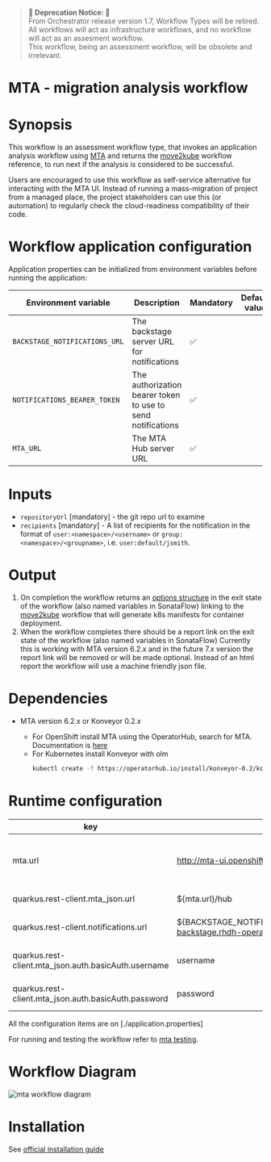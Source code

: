 > **🚨 Deprecation Notice: 🚨**  
> From Orchestrator release version 1.7, Workflow Types will be retired. All workflows will act as infrastructure workflows, and no workflow will act as an assesment workflow. <br>
> This workflow, being an assessment workflow, will be obsolete and irrelevant.

# MTA - migration analysis workflow

# Synopsis
This workflow is an assessment workflow type, that invokes an application analysis workflow using [MTA][1]
and returns the [move2kube][3] workflow reference, to run next if the analysis is considered to be successful.

Users are encouraged to use this workflow as self-service alternative for interacting with the MTA UI. Instead of running
a mass-migration of project from a managed place, the project stakeholders can use this (or automation) to regularly check
the cloud-readiness compatibility of their code.

# Workflow application configuration
Application properties can be initialized from environment variables before running the application:

| Environment variable  | Description | Mandatory | Default value |
|-----------------------|-------------|-----------|---------------|
| `BACKSTAGE_NOTIFICATIONS_URL`      | The backstage server URL for notifications | ✅ | |
| `NOTIFICATIONS_BEARER_TOKEN`      | The authorization bearer token to use to send notifications | ✅ | |
| `MTA_URL`      | The MTA Hub server URL | ✅ | |


# Inputs
- `repositoryUrl` [mandatory] - the git repo url to examine
- `recipients` [mandatory] - A list of recipients for the notification in the format of `user:<namespace>/<username>` or `group:<namespace>/<groupname>`, i.e. `user:default/jsmith`.

# Output
1. On completion the workflow returns an [options structure][2] in the exit state of the workflow (also named variables in SonataFlow)
linking to the [move2kube][3] workflow that will generate k8s manifests for container deployment.
1. When the workflow completes there should be a report link on the exit state of the workflow (also named variables in SonataFlow)
Currently this is working with MTA version 6.2.x and in the future 7.x version the report link will be removed or will be made
optional. Instead of an html report the workflow will use a machine friendly json file.

# Dependencies
- MTA version 6.2.x or Konveyor 0.2.x

    - For OpenShift install MTA using the OperatorHub, search for MTA. Documentation is [here][1]
    - For Kubernetes install Konveyor with olm
      ```bash
      kubectl create -f https://operatorhub.io/install/konveyor-0.2/konveyor-operator.yaml
      ```
# Runtime configuration

| key                                                  | default                                                                                      | description                               |
|------------------------------------------------------|----------------------------------------------------------------------------------------------|-------------------------------------------|
| mta.url                                              | http://mta-ui.openshift-mta.svc.cluster.local:8080                                           | Endpoint (with protocol and port) for MTA |
| quarkus.rest-client.mta_json.url                     | ${mta.url}/hub                                             | MTA hub api                               |
| quarkus.rest-client.notifications.url                | ${BACKSTAGE_NOTIFICATIONS_URL:http://backstage-backstage.rhdh-operator/api/notifications/} | Backstage notification url                |
| quarkus.rest-client.mta_json.auth.basicAuth.username | username                                                                                     | Username for the MTA api                  |
| quarkus.rest-client.mta_json.auth.basicAuth.password | password                                                                                     | Password for the MTA api                  |

All the configuration items are on [./application.properties]

For running and testing the workflow refer to [mta testing](https://github.com/rhdhorchestrator/serverless-workflows/tree/main/mta-v7.x#output).

# Workflow Diagram
![mta workflow diagram](https://github.com/rhdhorchestrator/serverless-workflows/blob/main/mta-v7.x/mta.svg?raw=true)

# Installation

See [official installation guide](https://github.com/rhdhorchestrator/serverless-workflows/blob/main/docs/main/mta-v7.x)

[1]: https://developers.redhat.com/products/mta/download
[2]: https://github.com/rhdhorchestrator/serverless-workflows/blob/main/assessment/schema/workflow-options-output-schema.json
[3]: https://github.com/rhdhorchestrator/serverless-workflows/tree/main/move2kube
